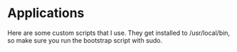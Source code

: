 # Applications #

Here are some custom scripts that I use. They get installed to /usr/local/bin, so make sure you run the bootstrap script with sudo.
